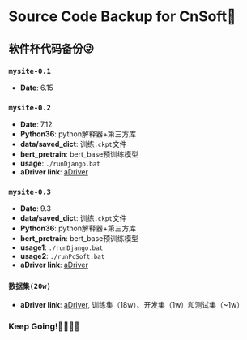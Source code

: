 # Source Code Backup for CnSoft🤣
## 软件杯代码备份😜
### `mysite-0.1`
- __Date__: 6.15

### `mysite-0.2`
- __Date__: 7.12
- __Python36__: python解释器+第三方库
- __data/saved_dict__: 训练`.ckpt`文件
- __bert_pretrain__: bert_base预训练模型
- __usage__: `./runDjango.bat`
- __aDriver link__: [aDriver](https://www.aliyundrive.com/s/EUnLrt3PV7S)

### `mysite-0.3`
- __Date__: 9.3
- __data/saved_dict__: 训练`.ckpt`文件
- __Python36__: python解释器+第三方库
- __bert_pretrain__: bert_base预训练模型
- __usage1__: `./runDjango.bat`
- __usage2__: `./runPcSoft.bat`
- __aDriver link__: [aDriver](https://www.aliyundrive.com/s/EUnLrt3PV7S)

### `数据集(20w)`
- __aDriver link__: [aDriver](https://www.aliyundrive.com/s/EUnLrt3PV7S), 训练集（18w）、开发集（1w）和测试集（~1w）

### Keep Going!🐱‍🏍🐱‍🏍